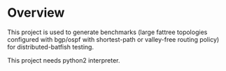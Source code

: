 # Overview

This project is used to generate benchmarks (large fattree topologies configured with bgp/ospf with shortest-path or valley-free routing policy) for distributed-batfish testing.

This project needs python2 interpreter. 